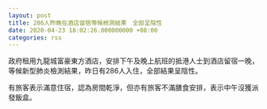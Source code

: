 ```yaml
---
layout: post
title: 286人昨晚在酒店留宿等候檢測結果　全部呈陰性
date: 2020-04-23 18:02:26.000000000 +08:00
categories: rss
---
```


政府租用九龍城富豪東方酒店，安排下午及晚上航班的抵港人士到酒店留宿一晚，等候新型肺炎檢測結果，昨日有286人入住，全部結果呈陰性。

有旅客表示滿意住宿，認為房間乾淨，但亦有旅客不滿膳食安排，表示中午沒獲派發飯盒。
